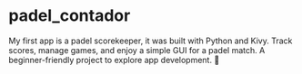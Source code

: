 # padel_contador
My first app is a padel scorekeeper, it was built with Python and Kivy. Track scores, manage games, and enjoy a simple GUI for a padel match. A beginner-friendly project to explore app development. 🎾
